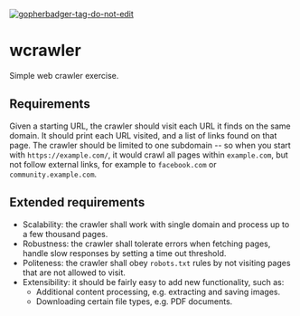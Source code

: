 <a href='https://github.com/jpoles1/gopherbadger' target='_blank'>![gopherbadger-tag-do-not-edit](https://img.shields.io/badge/Go%20Coverage-98%25-brightgreen.svg?longCache=true&style=flat)</a>

# wcrawler

Simple web crawler exercise.

## Requirements

Given a starting URL, the crawler should visit each URL it finds on the same domain.
It should print each URL visited, and a list of links found on that page. 
The crawler should be limited to one subdomain -- so when you start with `https://example.com/`,
it would crawl all pages within `example.com`, but not follow external links,
for example to `facebook.com` or `community.example.com`.

## Extended requirements

* Scalability: the crawler shall work with single domain and process up to a few thousand pages. 
* Robustness: the crawler shall tolerate errors when fetching pages, handle slow responses by setting a time out threshold.
* Politeness: the crawler shall obey `robots.txt` rules by not visiting pages that are not allowed to visit.
* Extensibility: it should be fairly easy to add new functionality, such as:
  * Additional content processing, e.g. extracting and saving images.
  * Downloading certain file types, e.g. PDF documents. 
